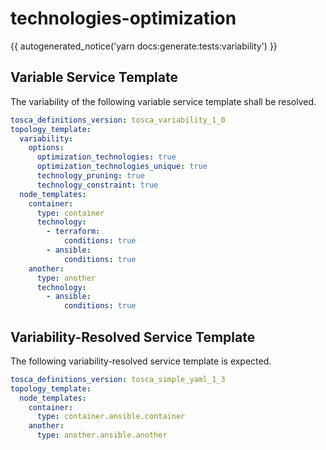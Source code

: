# technologies-optimization

{{ autogenerated_notice('yarn docs:generate:tests:variability') }}


## Variable Service Template

The variability of the following variable service template shall be resolved.

```yaml linenums="1"
tosca_definitions_version: tosca_variability_1_0
topology_template:
  variability:
    options:
      optimization_technologies: true
      optimization_technologies_unique: true
      technology_pruning: true
      technology_constraint: true
  node_templates:
    container:
      type: container
      technology:
        - terraform:
            conditions: true
        - ansible:
            conditions: true
    another:
      type: another
      technology:
        - ansible:
            conditions: true
```




## Variability-Resolved Service Template

The following variability-resolved service template is expected.

```yaml linenums="1"
tosca_definitions_version: tosca_simple_yaml_1_3
topology_template:
  node_templates:
    container:
      type: container.ansible.container
    another:
      type: another.ansible.another
```

